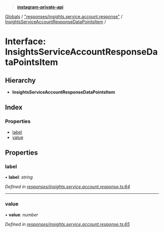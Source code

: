 > **[instagram-private-api](../README.md)**

[Globals](../README.md) / ["responses/insights.service.account.response"](../modules/_responses_insights_service_account_response_.md) / [InsightsServiceAccountResponseDataPointsItem](_responses_insights_service_account_response_.insightsserviceaccountresponsedatapointsitem.md) /

# Interface: InsightsServiceAccountResponseDataPointsItem

## Hierarchy

* **InsightsServiceAccountResponseDataPointsItem**

## Index

### Properties

* [label](_responses_insights_service_account_response_.insightsserviceaccountresponsedatapointsitem.md#label)
* [value](_responses_insights_service_account_response_.insightsserviceaccountresponsedatapointsitem.md#value)

## Properties

###  label

• **label**: *string*

*Defined in [responses/insights.service.account.response.ts:64](https://github.com/dilame/instagram-private-api/blob/3e16058/src/responses/insights.service.account.response.ts#L64)*

___

###  value

• **value**: *number*

*Defined in [responses/insights.service.account.response.ts:65](https://github.com/dilame/instagram-private-api/blob/3e16058/src/responses/insights.service.account.response.ts#L65)*